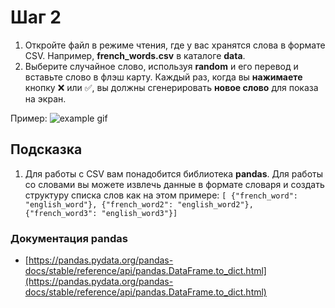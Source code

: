 # Шаг 2
1. Откройте файл в режиме чтения, где у вас хранятся слова в формате CSV. Например, **french_words.csv** в каталоге **data**.
2. Выберите случайное слово, используя **random** и его перевод и вставьте слово в флэш карту. Каждый раз, когда вы **нажимаете** кнопку ❌ или ✅, вы должны сгенерировать **новое слово** для показа на экран.

Пример:
![example gif](https://img-c.udemycdn.com/redactor/raw/2020-07-09_09-14-54-d7775dfde5cc88a7a20ba612d3b489bd.gif)

## Подсказка
1. Для работы с CSV вам понадобится библиотека **pandas**. Для работы со словами вы можете извлечь данные в формате словаря и создать структуру списка слов как на этом примере: 
`[ {"french_word": "english_word"}, {"french_word2": "english_word2"}, {"french_word3": "english_word3"}]`

### Документация pandas
- [https://pandas.pydata.org/pandas-docs/stable/reference/api/pandas.DataFrame.to_dict.html](https://pandas.pydata.org/pandas-docs/stable/reference/api/pandas.DataFrame.to_dict.html)

